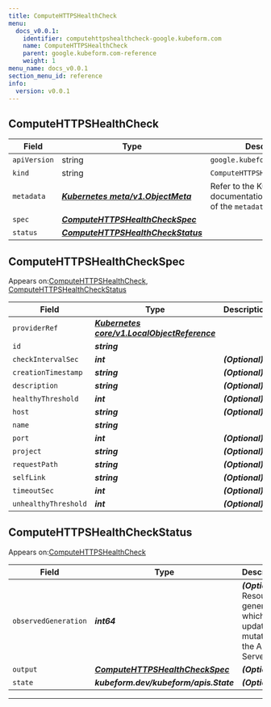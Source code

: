```yaml
---
title: ComputeHTTPSHealthCheck
menu:
  docs_v0.0.1:
    identifier: computehttpshealthcheck-google.kubeform.com
    name: ComputeHTTPSHealthCheck
    parent: google.kubeform.com-reference
    weight: 1
menu_name: docs_v0.0.1
section_menu_id: reference
info:
  version: v0.0.1
---
```


## ComputeHTTPSHealthCheck
| Field | Type | Description |
| ------ | ----- | ----------- |
| `apiVersion` | string | `google.kubeform.com/v1alpha1` |
|    `kind` | string | `ComputeHTTPSHealthCheck` |
| `metadata` | ***[Kubernetes meta/v1.ObjectMeta](https://kubernetes.io/docs/reference/generated/kubernetes-api/v1.13/#objectmeta-v1-meta)***|Refer to the Kubernetes API documentation for the fields of the `metadata` field.|
| `spec` | ***[ComputeHTTPSHealthCheckSpec](#computehttpshealthcheckspec)***||
| `status` | ***[ComputeHTTPSHealthCheckStatus](#computehttpshealthcheckstatus)***||
## ComputeHTTPSHealthCheckSpec

Appears on:[ComputeHTTPSHealthCheck](#computehttpshealthcheck), [ComputeHTTPSHealthCheckStatus](#computehttpshealthcheckstatus)

| Field | Type | Description |
| ------ | ----- | ----------- |
| `providerRef` | ***[Kubernetes core/v1.LocalObjectReference](https://kubernetes.io/docs/reference/generated/kubernetes-api/v1.13/#localobjectreference-v1-core)***||
| `id` | ***string***||
| `checkIntervalSec` | ***int***| ***(Optional)*** |
| `creationTimestamp` | ***string***| ***(Optional)*** |
| `description` | ***string***| ***(Optional)*** |
| `healthyThreshold` | ***int***| ***(Optional)*** |
| `host` | ***string***| ***(Optional)*** |
| `name` | ***string***||
| `port` | ***int***| ***(Optional)*** |
| `project` | ***string***| ***(Optional)*** |
| `requestPath` | ***string***| ***(Optional)*** |
| `selfLink` | ***string***| ***(Optional)*** |
| `timeoutSec` | ***int***| ***(Optional)*** |
| `unhealthyThreshold` | ***int***| ***(Optional)*** |
## ComputeHTTPSHealthCheckStatus

Appears on:[ComputeHTTPSHealthCheck](#computehttpshealthcheck)

| Field | Type | Description |
| ------ | ----- | ----------- |
| `observedGeneration` | ***int64***| ***(Optional)*** Resource generation, which is updated on mutation by the API Server.|
| `output` | ***[ComputeHTTPSHealthCheckSpec](#computehttpshealthcheckspec)***| ***(Optional)*** |
| `state` | ***kubeform.dev/kubeform/apis.State***| ***(Optional)*** |
---

